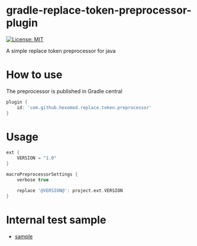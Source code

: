 # gradle-replace-token-preprocessor-plugin
[![License: MIT](https://img.shields.io/badge/License-MIT-brightgreen.svg?style=flat-square)](https://opensource.org/licenses/MIT)

A simple replace token preprocessor for java

# How to use

The preprocessor is published in Gradle central
```gradle
plugin {
    id: 'com.github.hexomod.replace.token.preprocessor'
}
```

# Usage

```gradle
ext {
    VERSION = "1.0"
}

macroPreprocessorSettings {
    verbose true

    replace '@VERSION@': project.ext.VERSION
}
```

# Internal test sample
- [sample](sample)